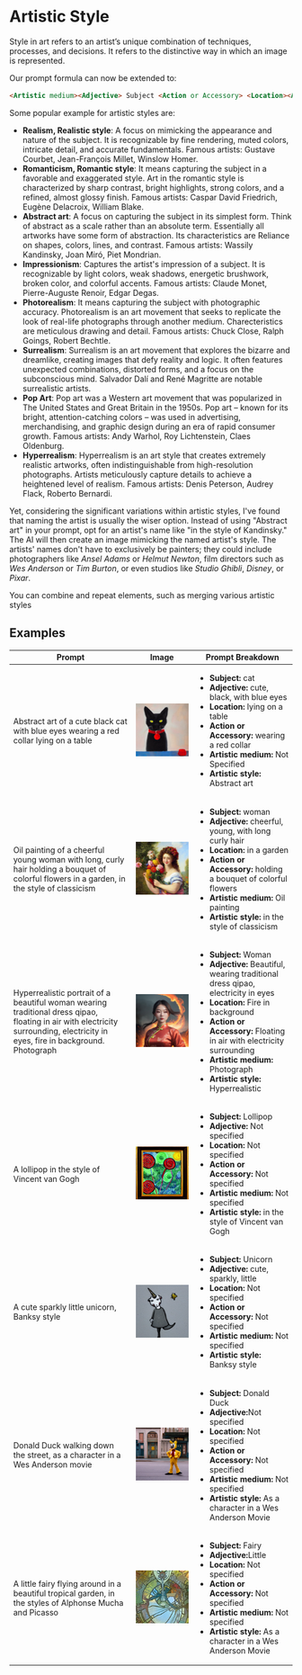 # Artistic Style

Style in art refers to an artist’s unique combination of techniques, processes, and
decisions. It refers to the distinctive way in which an image is represented.


Our prompt formula can now be extended to:

```markdown
<Artistic medium><Adjective> Subject <Action or Accessory> <Location><Artistic style>
```


Some popular example for artistic styles are:

- **Realism, Realistic style**: A focus on mimicking the appearance and nature of the subject. It is recognizable by fine rendering, muted colors, intricate detail, and accurate fundamentals. Famous artists: Gustave Courbet, Jean-François Millet, Winslow Homer.
- **Romanticism, Romantic style**: It means capturing the subject in a favorable and exaggerated style.
Art in the romantic style is characterized by sharp contrast, bright highlights, strong colors, and a refined, almost
glossy finish.  Famous artists: Caspar David Friedrich, Eugène Delacroix, William Blake.
- **Abstract art**: A focus on capturing the subject in its simplest form. Think of abstract
as a scale rather than an absolute term. Essentially all artworks have some form of abstraction. Its characteristics are Reliance on shapes, colors, lines, and contrast. Famous artists: Wassily Kandinsky, Joan Miró, Piet Mondrian.
- **Impressionism**: Captures the artist's impression of a subject. It is recognizable by light colors, weak shadows, energetic brushwork, broken color, and colorful accents. Famous artists: Claude Monet, Pierre-Auguste Renoir, Edgar Degas.
- **Photorealism**: It means capturing the subject with photographic accuracy. Photorealism is an art movement that seeks to replicate the look of real-life photographs through another medium. Charecteristics are meticulous drawing and detail. Famous artists: Chuck Close, Ralph Goings, Robert Bechtle.
- **Surrealism**: Surrealism is an art movement that explores the bizarre and dreamlike, creating images that defy reality and logic. It often features unexpected combinations, distorted forms, and a focus on the subconscious mind. Salvador Dalí and René Magritte are notable surrealistic artists.
- **Pop Art**: Pop art was a Western art movement that was popularized in The United States and Great Britain in the 1950s. Pop art – known for its bright, attention-catching colors – was used in advertising, merchandising, and graphic design during an era of rapid consumer growth. Famous artists: Andy Warhol, Roy Lichtenstein, Claes Oldenburg.
- **Hyperrealism**: Hyperrealism is an art style that creates extremely realistic artworks, often indistinguishable from high-resolution photographs. Artists meticulously capture details to achieve a heightened level of realism. Famous artists: Denis Peterson, Audrey Flack, Roberto Bernardi.

Yet, considering the significant variations within artistic styles, I've found that naming the artist is usually the wiser option. Instead of using "Abstract art" in your prompt, opt for an artist's name like "in the style of Kandinsky." The AI will then create an image mimicking the named artist's style. The artists' names don't have to exclusively be painters; they could include photographers like *Ansel Adams* or *Helmut Newton*, film directors such as *Wes Anderson* or *Tim Burton*, or even studios like *Studio Ghibli*, *Disney*, or *Pixar*.

You can combine and repeat elements, such as merging various artistic styles



## Examples

| Prompt | Image | Prompt Breakdown |
| ------------------- | ----- | ------------------ |
| Abstract art of a cute black cat with blue eyes wearing a red collar lying on a table | ![cute-black-cat](./images/prompt-formula/style/cute-black-cat.png) | <ul><li><strong>Subject:</strong> cat</li><li><strong>Adjective:</strong> cute, black, with blue eyes</li><li><strong>Location:</strong> lying on a table</li><li><strong>Action or Accessory:</strong> wearing a red collar</li><li><strong>Artistic medium:</strong> Not Specified</li><li><strong>Artistic style:</strong> Abstract art</li></ul> |
| Oil painting of a cheerful young woman with long, curly hair holding a bouquet of colorful flowers in a garden, in the style of classicism | ![cheerful young woman in garden](./images/prompt-formula/style/cheerful-young-woman-in-garden.png) | <ul><li><strong>Subject:</strong> woman</li><li><strong>Adjective:</strong> cheerful, young, with long curly hair</li><li><strong>Location:</strong> in a garden</li><li><strong>Action or Accessory:</strong> holding a bouquet of colorful flowers</li><li><strong>Artistic medium:</strong> Oil painting</li><li><strong>Artistic style:</strong> in the style of classicism</li></ul> |
| Hyperrealistic portrait of a beautiful woman wearing traditional dress qipao, floating in air with electricity surrounding, electricity in eyes, fire in background. Photograph | ![woman in qipao](./images/prompt-formula/style/woman-in-qipao.png) | <ul><li><strong>Subject:</strong> Woman</li><li><strong>Adjective:</strong> Beautiful, wearing traditional dress qipao, electricity in eyes</li><li><strong>Location:</strong> Fire in background</li><li><strong>Action or Accessory:</strong> Floating in air with electricity surrounding</li><li><strong>Artistic medium:</strong> Photograph</li><li><strong>Artistic style:</strong> Hyperrealistic</li></ul> |
| A lollipop in the style of Vincent van Gogh | ![Lollipop](./images/prompt-formula/style/Lollipop.png) | <ul><li><strong>Subject:</strong> Lollipop</li><li><strong>Adjective:</strong> Not specified </li><li><strong>Location:</strong> Not specified</li><li><strong>Action or Accessory:</strong> Not specified </li><li><strong>Artistic medium:</strong> Not specified </li><li><strong>Artistic style:</strong> in the style of Vincent van Gogh </li></ul> |
| A cute sparkly little unicorn, Banksy style | ![unicorn](./images/prompt-formula/style/unicorn.png) | <ul><li><strong>Subject:</strong> Unicorn</li><li><strong>Adjective:</strong> cute, sparkly, little </li><li><strong>Location:</strong> Not specified</li><li><strong>Action or Accessory:</strong> Not specified </li><li><strong>Artistic medium:</strong> Not specified </li><li><strong>Artistic style:</strong> Banksy style </li></ul> |
| Donald Duck walking down the street, as a character in a Wes Anderson movie | ![donald duck](./images/prompt-formula/style/donald-duck.png) | <ul><li><strong>Subject:</strong> Donald Duck </li><li><strong>Adjective:</strong>Not specified </li><li><strong>Location:</strong> Not specified</li><li><strong>Action or Accessory:</strong> Not specified </li><li><strong>Artistic medium:</strong> Not specified </li><li><strong>Artistic style:</strong> As a character in a Wes Anderson Movie </li></ul> |
| A little fairy flying around in a beautiful tropical garden, in the styles of  Alphonse Mucha and Picasso | ![fairy](./images/prompt-formula/style/fairy.png) | <ul><li><strong>Subject:</strong> Fairy </li><li><strong>Adjective:</strong>Little </li><li><strong>Location:</strong> Not specified</li><li><strong>Action or Accessory:</strong> Not specified </li><li><strong>Artistic medium:</strong> Not specified </li><li><strong>Artistic style:</strong> As a character in a Wes Anderson Movie </li></ul> |




